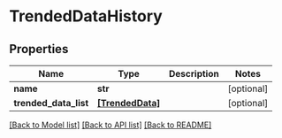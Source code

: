 # TrendedDataHistory


## Properties
Name | Type | Description | Notes
------------ | ------------- | ------------- | -------------
**name** | **str** |  | [optional] 
**trended_data_list** | [**[TrendedData]**](TrendedData.md) |  | [optional] 

[[Back to Model list]](../README.md#documentation-for-models) [[Back to API list]](../README.md#documentation-for-api-endpoints) [[Back to README]](../README.md)


